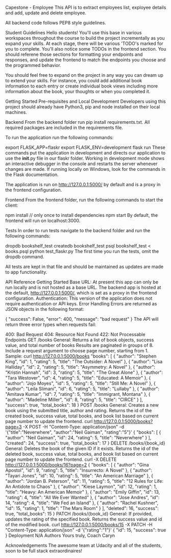 Capestone - Employee
This API is to extract employees list, exployee details and add, update and delete employee.

All backend code follows PEP8 style guidelines.

Student Guidelines
Hello students! You'll use this base in various workspaces throughout the course to build the project incrementally as you expand your skills. At each stage, there will be various 'TODO's marked for you to complete. You'll also notice some TODOs in the frontend section. You should referene those sections for formatting your endpoints and responses, and update the frontend to match the endpoints you choose and the programmed behavior.

You should feel free to expand on the project in any way you can dream up to extend your skills. For instance, you could add additional book information to each entry or create individual book views including more information about the book, your thoughts or when you completed it.

Getting Started
Pre-requisites and Local Development
Developers using this project should already have Python3, pip and node installed on their local machines.

Backend
From the backend folder run pip install requirements.txt. All required packages are included in the requirements file.

To run the application run the following commands:

export FLASK_APP=flaskr
export FLASK_ENV=development
flask run
These commands put the application in development and directs our application to use the __init__.py file in our flaskr folder. Working in development mode shows an interactive debugger in the console and restarts the server whenever changes are made. If running locally on Windows, look for the commands in the Flask documentation.

The application is run on http://127.0.0.1:5000/ by default and is a proxy in the frontend configuration.

Frontend
From the frontend folder, run the following commands to start the client:

npm install // only once to install dependencies
npm start 
By default, the frontend will run on localhost:3000.

Tests
In order to run tests navigate to the backend folder and run the following commands:

dropdb bookshelf_test
createdb bookshelf_test
psql bookshelf_test < books.psql
python test_flaskr.py
The first time you run the tests, omit the dropdb command.

All tests are kept in that file and should be maintained as updates are made to app functionality.

API Reference
Getting Started
Base URL: At present this app can only be run locally and is not hosted as a base URL. The backend app is hosted at the default, http://127.0.0.1:5000/, which is set as a proxy in the frontend configuration.
Authentication: This version of the application does not require authentication or API keys.
Error Handling
Errors are returned as JSON objects in the following format:

{
    "success": False, 
    "error": 400,
    "message": "bad request"
}
The API will return three error types when requests fail:

400: Bad Request
404: Resource Not Found
422: Not Processable
Endpoints
GET /books
General:
Returns a list of book objects, success value, and total number of books
Results are paginated in groups of 8. Include a request argument to choose page number, starting from 1.
Sample: curl http://127.0.0.1:5000/books
  "books": [
    {
      "author": "Stephen King",
      "id": 1,
      "rating": 5,
      "title": "The Outsider: A Novel"
    },
    {
      "author": "Lisa Halliday",
      "id": 2,
      "rating": 5,
      "title": "Asymmetry: A Novel"
    },
    {
      "author": "Kristin Hannah",
      "id": 3,
      "rating": 5,
      "title": "The Great Alone"
    },
    {
      "author": "Tara Westover",
      "id": 4,
      "rating": 5,
      "title": "Educated: A Memoir"
    },
    {
      "author": "Jojo Moyes",
      "id": 5,
      "rating": 5,
      "title": "Still Me: A Novel"
    },
    {
      "author": "Leila Slimani",
      "id": 6,
      "rating": 5,
      "title": "Lullaby"
    },
    {
      "author": "Amitava Kumar",
      "id": 7,
      "rating": 5,
      "title": "Immigrant, Montana"
    },
    {
      "author": "Madeline Miller",
      "id": 8,
      "rating": 5,
      "title": "CIRCE"
    }
  ],
"success": true,
"total_books": 18
}
POST /books
General:
Creates a new book using the submitted title, author and rating. Returns the id of the created book, success value, total books, and book list based on current page number to update the frontend.
curl http://127.0.0.1:5000/books?page=3 -X POST -H "Content-Type: application/json" -d '{"title":"Neverwhere", "author":"Neil Gaiman", "rating":"5"}'
{
  "books": [
    {
      "author": "Neil Gaiman",
      "id": 24,
      "rating": 5,
      "title": "Neverwhere"
    }
  ],
  "created": 24,
  "success": true,
  "total_books": 17
}
DELETE /books/{book_id}
General:
Deletes the book of the given ID if it exists. Returns the id of the deleted book, success value, total books, and book list based on current page number to update the frontend.
curl -X DELETE http://127.0.0.1:5000/books/16?page=2
{
  "books": [
    {
      "author": "Gina Apostol",
      "id": 9,
      "rating": 5,
      "title": "Insurrecto: A Novel"
    },
    {
      "author": "Tayari Jones",
      "id": 10,
      "rating": 5,
      "title": "An American Marriage"
    },
    {
      "author": "Jordan B. Peterson",
      "id": 11,
      "rating": 5,
      "title": "12 Rules for Life: An Antidote to Chaos"
    },
    {
      "author": "Kiese Laymon",
      "id": 12,
      "rating": 1,
      "title": "Heavy: An American Memoir"
    },
    {
      "author": "Emily Giffin",
      "id": 13,
      "rating": 4,
      "title": "All We Ever Wanted"
    },
    {
      "author": "Jose Andres",
      "id": 14,
      "rating": 4,
      "title": "We Fed an Island"
    },
    {
      "author": "Rachel Kushner",
      "id": 15,
      "rating": 1,
      "title": "The Mars Room"
    }
  ],
  "deleted": 16,
  "success": true,
  "total_books": 15
}
PATCH /books/{book_id}
General:
If provided, updates the rating of the specified book. Returns the success value and id of the modified book.
curl http://127.0.0.1:5000/books/15 -X PATCH -H "Content-Type: application/json" -d '{"rating":"1"}'
{
  "id": 15,
  "success": true
}
Deployment N/A
Authors
Yours truly, Coach Caryn

Acknowledgements
The awesome team at Udacity and all of the students, soon to be full stack extraordinaires!